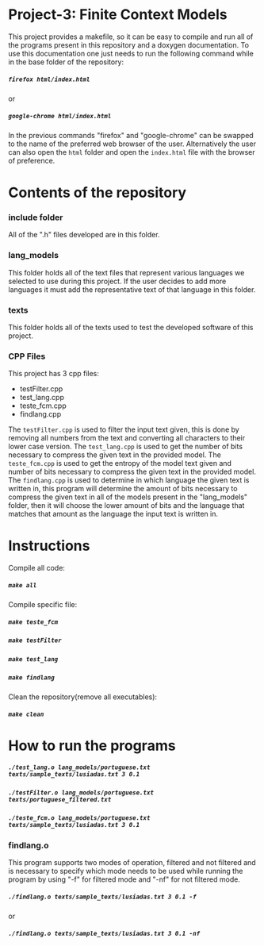 # Project-3: Finite Context Models

This project provides a makefile, so it can be easy to compile and run all of the programs present in this repository and a doxygen documentation.
To use this documentation one just needs to run the following command while in the base folder of the repository:

##### `firefox html/index.html`
or
##### `google-chrome html/index.html`

In the previous commands "firefox" and "google-chrome" can be swapped to the name of the preferred web browser of the user.
Alternatively the user can also open the `html` folder and open the `index.html` file with the browser of preference.

# Contents of the repository

### include folder

All of the ".h" files developed are in this folder.

### lang_models

This folder holds all of the text files that represent various languages we selected to use during this project. If the user decides to add more languages it must add the representative text of that language in this folder.

### texts

This folder holds all of the texts used to test the developed software of this project.

### CPP Files

This project has 3 cpp files:

- testFilter.cpp
- test_lang.cpp
- teste_fcm.cpp
- findlang.cpp

The `testFilter.cpp` is used to filter the input text given, this is done by removing all numbers from the text and converting all characters to their lower case version.
The `test_lang.cpp` is used to get the number of bits necessary to compress the given text in the provided model.
The `teste_fcm.cpp` is used to get the entropy of the model text given and number of bits necessary to compress the given text in the provided model.
The `findlang.cpp` is used to determine in which language the given text is written in, this program will determine the amount of bits necessary to compress the given text in all of the models present in the "lang_models" folder, then it will choose the lower amount of bits and the language that matches that amount as the language the input text is written in. 

# Instructions

Compile all code:

##### `make all`

Compile specific file:

##### `make teste_fcm`
##### `make testFilter`
##### `make test_lang`
##### `make findlang`

Clean the repository(remove all executables):

##### `make clean`

# How to run the programs

##### `./test_lang.o lang_models/portuguese.txt texts/sample_texts/lusiadas.txt 3 0.1`
##### `./testFilter.o lang_models/portuguese.txt texts/portuguese_filtered.txt`
##### `./teste_fcm.o lang_models/portuguese.txt texts/sample_texts/lusiadas.txt 3 0.1`

### findlang.o

This program supports two modes of operation, filtered and not filtered and is necessary to specify which mode needs to be used while running the program by using "-f" for filtered mode and "-nf" for not filtered mode.

##### `./findlang.o texts/sample_texts/lusiadas.txt 3 0.1 -f`
or
##### `./findlang.o texts/sample_texts/lusiadas.txt 3 0.1 -nf`






